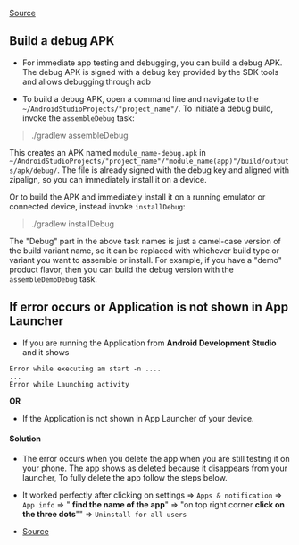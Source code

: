 [Source](https://developer.android.com/studio/build/building-cmdline)


## Build a debug APK
* For immediate app testing and debugging, you can build a debug APK.  The debug APK is signed with a debug key provided by the SDK tools and allows debugging through adb

* To build a debug APK, open a command line and navigate to the `~/AndroidStudioProjects/"project_name"/`. To initiate a debug build, invoke the `assembleDebug` task:

> ./gradlew assembleDebug

This creates an APK named `module_name-debug.apk` in `~/AndroidStudioProjects/"project_name"/"module_name(app)"/build/outputs/apk/debug/`. The file is already signed with the debug key and aligned with zipalign, so you can immediately install it on a device.

Or to build the APK and immediately install it on a running emulator or connected device, instead invoke `installDebug`:

> ./gradlew installDebug

The "Debug" part in the above task names is just a camel-case version of the build variant name, so it can be replaced with whichever build type or variant you want to assemble or install. For example, if you have a "demo" product flavor, then you can build the debug version with the `assembleDemoDebug` task.

## If error occurs or Application is not shown in App Launcher

* If you are running the Application from **Android Development Studio** and it shows
```
Error while executing am start -n ....
...
Error while Launching activity
```

**OR**

* If the Application is not shown in App Launcher of your device.

#### Solution

* The error occurs when you delete the app when you are still testing it on your phone. The app shows as deleted because it disappears from your launcher, To fully delete the app follow the steps below.

* It worked perfectly after clicking on settings => `Apps & notification` => `App info` => " **find the name of the app**" => "on top right corner **click on the three dots**"" => `Uninstall for all users`

* [Source](https://stackoverflow.com/questions/35330756/android-application-error-while-running-the-application/41646204)
